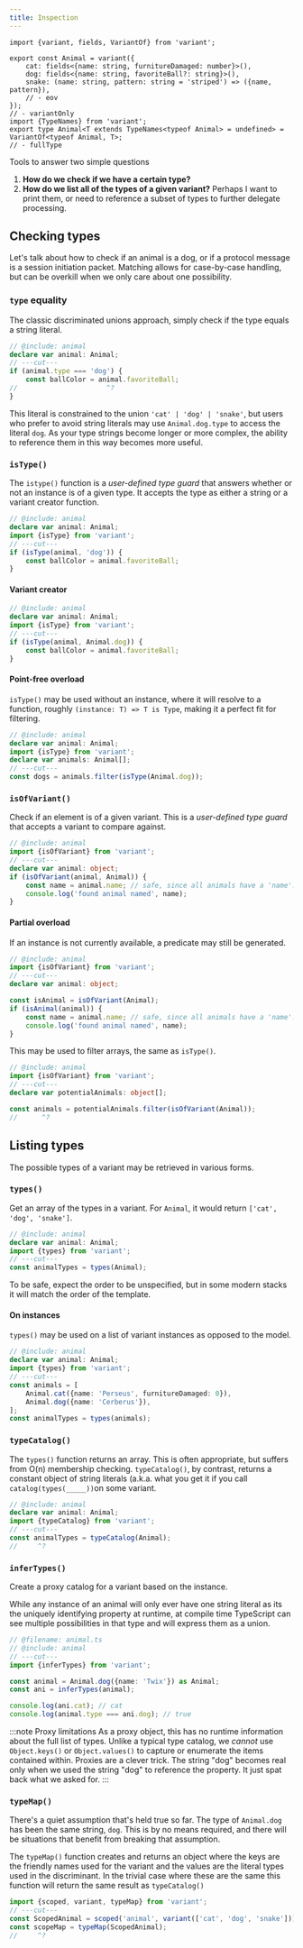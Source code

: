 ```yaml
---
title: Inspection
---
```

```twoslash include animal
import {variant, fields, VariantOf} from 'variant';

export const Animal = variant({
    cat: fields<{name: string, furnitureDamaged: number}>(),
    dog: fields<{name: string, favoriteBall?: string}>(),
    snake: (name: string, pattern: string = 'striped') => ({name, pattern}),
    // - eov
});
// - variantOnly
import {TypeNames} from 'variant';
export type Animal<T extends TypeNames<typeof Animal> = undefined> = VariantOf<typeof Animal, T>;
// - fullType
```
Tools to answer two simple questions

1. **How do we check if we have a certain type?** 
2. **How do we list all of the types of a given variant?** Perhaps I want to print them, or need to reference a subset of types to further delegate processing.

## Checking types

Let's talk about how to check if an animal is a dog, or if a protocol message is a session initiation packet. Matching allows for case-by-case handling, but can be overkill when we only care about one possibility.

### `type` equality

The classic discriminated unions approach, simply check if the type equals a string literal. 

```ts twoslash
// @include: animal
declare var animal: Animal;
// ---cut---
if (animal.type === 'dog') {
    const ballColor = animal.favoriteBall;
//                      ^?
}
```
This literal is constrained to the union `'cat' | 'dog' | 'snake'`, but users who prefer to avoid string literals may use `Animal.dog.type` to access the literal `dog`. As your type strings become longer or more complex, the ability to reference them in this way becomes more useful.

### `isType()`
The `istype()` function is a _user-defined type guard_ that answers whether or not an instance is of a given type. It accepts the type as either a string or a variant creator function.
```ts twoslash
// @include: animal
declare var animal: Animal;
import {isType} from 'variant';
// ---cut---
if (isType(animal, 'dog')) {
    const ballColor = animal.favoriteBall;
}
```
#### Variant creator

```ts twoslash
// @include: animal
declare var animal: Animal;
import {isType} from 'variant';
// ---cut---
if (isType(animal, Animal.dog)) {
    const ballColor = animal.favoriteBall;
}
```

#### Point-free overload

`isType()` may be used without an instance, where it will resolve to a function, roughly `(instance: T) => T is Type`, making it a perfect fit for filtering.

```ts twoslash
// @include: animal
declare var animal: Animal;
import {isType} from 'variant';
declare var animals: Animal[];
// ---cut---
const dogs = animals.filter(isType(Animal.dog));
```

### `isOfVariant()`

Check if an element is of a given variant. This is a _user-defined type guard_ that accepts a variant to compare against.

```ts twoslash
// @include: animal
import {isOfVariant} from 'variant';
// ---cut---
declare var animal: object;
if (isOfVariant(animal, Animal)) {
    const name = animal.name; // safe, since all animals have a 'name'.
    console.log('found animal named', name);
}
```

#### Partial overload

If an instance is not currently available, a predicate may still be generated.

```ts twoslash
// @include: animal
import {isOfVariant} from 'variant';
// ---cut---
declare var animal: object;

const isAnimal = isOfVariant(Animal);
if (isAnimal(animal)) {
    const name = animal.name; // safe, since all animals have a 'name'.
    console.log('found animal named', name);
}
```

This may be used to filter arrays, the same as `isType()`.

```ts twoslash
// @include: animal
import {isOfVariant} from 'variant';
// ---cut---
declare var potentialAnimals: object[];

const animals = potentialAnimals.filter(isOfVariant(Animal));
//      ^?
```

## Listing types

The possible types of a variant may be retrieved in various forms.

### `types()`

Get an array of the types in a variant. For `Animal`, it would return `['cat', 'dog', 'snake']`.

```ts twoslash
// @include: animal
declare var animal: Animal;
import {types} from 'variant';
// ---cut---
const animalTypes = types(Animal);
```
To be safe, expect the order to be unspecified, but in some modern stacks it will match the order of the template. 

#### On instances

`types()` may be used on a list of variant instances as opposed to the model.

```ts twoslash
// @include: animal
declare var animal: Animal;
import {types} from 'variant';
// ---cut---
const animals = [
    Animal.cat({name: 'Perseus', furnitureDamaged: 0}),
    Animal.dog({name: 'Cerberus'}),
];
const animalTypes = types(animals);
```

### `typeCatalog()`

The `types()` function returns an array. This is often appropriate, but suffers from O(n) membership checking. `typeCatalog()`, by contrast, returns a constant object of string literals (a.k.a. what you get it if you call `catalog(types(_____))`on some variant.

```ts twoslash
// @include: animal
declare var animal: Animal;
import {typeCatalog} from 'variant';
// ---cut---
const animalTypes = typeCatalog(Animal);
//     ^?
```

### `inferTypes()`

Create a proxy catalog for a variant based on the instance.

While any instance of an animal will only ever have one string literal as its the uniquely identifying property at runtime, at compile time TypeScript can see multiple possibilities in that type and will express them as a union. 

```ts twoslash
// @filename: animal.ts
// @include: animal
// ---cut---
import {inferTypes} from 'variant';

const animal = Animal.dog({name: 'Twix'}) as Animal;
const ani = inferTypes(animal);

console.log(ani.cat); // cat
console.log(animal.type === ani.dog); // true
```

:::note Proxy limitations
As a proxy object, this has no runtime information about the full list of types. Unlike a typical type catalog, we *cannot* use `Object.keys()` or `Object.values()` to capture or enumerate the items contained within. Proxies are a clever trick. The string "dog" becomes real only when we used the string "dog" to reference the property. It just spat back what we asked for.
:::

### `typeMap()`

There's a quiet assumption that's held true so far. The type of `Animal.dog` has been the same string, `dog`. This is by no means required, and there will be situations that benefit from breaking that assumption.

The `typeMap()` function creates and returns an object where the keys are the friendly names used for the variant and the values are the literal types used in the discriminant. In the trivial case where these are the same this function will return the same result as `typeCatalog()`

```ts twoslash
import {scoped, variant, typeMap} from 'variant';
// ---cut---
const ScopedAnimal = scoped('animal', variant(['cat', 'dog', 'snake']))
const scopeMap = typeMap(ScopedAnimal);
//     ^?
```
